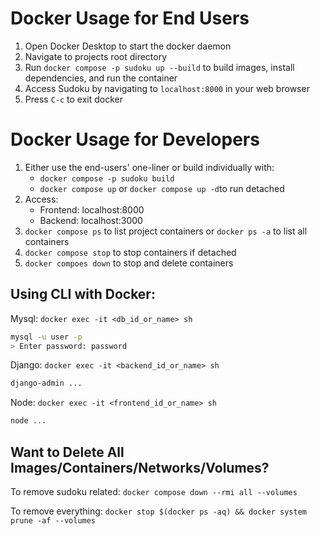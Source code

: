 # Docker Usage for End Users
1. Open Docker Desktop to start the docker daemon
2. Navigate to projects root directory
3. Run `docker compose -p sudoku up --build` to build images, install dependencies, and run the container
4. Access Sudoku by navigating to `localhost:8000` in your web browser
5. Press `C-c` to exit docker

# Docker Usage for Developers
1. Either use the end-users' one-liner or build individually with:
    - `docker compose -p sudoku build`
    - `docker compose up` or `docker compose up -d`to run detached
2. Access:
    - Frontend: localhost:8000
    - Backend: localhost:3000
3. `docker compose ps` to list project containers or `docker ps -a` to list all containers
4. `docker compose stop` to stop containers if detached
5. `docker compoes down` to stop and delete containers

## Using CLI with Docker:
Mysql: `docker exec -it <db_id_or_name> sh`
```sh
mysql -u user -p
> Enter password: password
```

Django: `docker exec -it <backend_id_or_name> sh`
```sh
django-admin ...
```

Node: `docker exec -it <frontend_id_or_name> sh`
```sh
node ...
```

## Want to Delete All Images/Containers/Networks/Volumes?
To remove sudoku related: `docker compose down --rmi all --volumes`

To remove everything: `docker stop $(docker ps -aq) && docker system prune -af --volumes`
